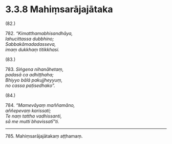 

# 3.3.8 Mahiṃsarājajātaka




(82.)

782\. _“Kimatthamabhisandhāya,_  
_lahucittassa dubbhino;_  
_Sabbakāmadadasseva,_  
_imaṃ dukkhaṃ titikkhasi._  


(83.)

783\. _Siṅgena nihanāhetaṃ,_  
_padasā ca adhiṭṭhaha;_  
_Bhiyyo bālā pakujjheyyuṃ,_  
_no cassa paṭisedhako”._  


(84.)

784\. _“Mamevāyaṃ maññamāno,_  
_aññepevaṃ karissati;_  
_Te naṃ tattha vadhissanti,_  
_sā me mutti bhavissatī”ti._  


---

785\. Mahiṃsarājajātakaṃ aṭṭhamaṃ.





